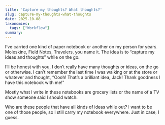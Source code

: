 ```yaml
---
title: 'Capture my thoughts? What thoughts?'
slug: capture-my-thoughts-what-thoughts
date: 2025-10-08
taxonomies:
  tags: ["Workflow"]
summary: 
---
```


I’ve carried one kind of paper notebook or another on my person for years. Moleskine, Field Notes, Travelers, you name it. The idea is to “capture my ideas and thoughts” while on the go.

I’ll be honest with you, I don’t really have many thoughts or ideas, on the go or otherwise. I can’t remember the last time I was walking or at the store or whatever and thought, “Oooh! That’s a brilliant idea, Jack! Thank goodness I have this notebook with me!”

Mostly what I write in these notebooks are grocery lists or the name of a TV show someone said I should watch.

Who are these people that have all kinds of ideas while out? I want to be one of those people, so I still carry my notebook everywhere. Just in case, I guess.
